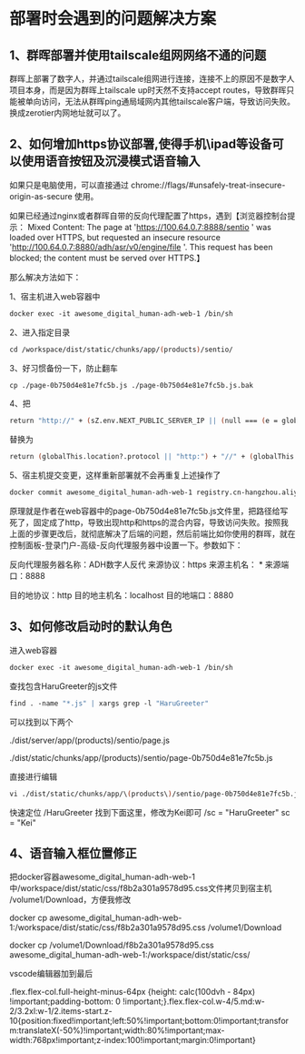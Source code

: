 # 部署时会遇到的问题解决方案

## 1、群晖部署并使用tailscale组网网络不通的问题
群晖上部署了数字人，并通过tailscale组网进行连接，连接不上的原因不是数字人项目本身，而是因为群晖上tailscale up时天然不支持accept routes，导致群晖只能被单向访问，无法从群晖ping通局域网内其他tailscale客户端，导致访问失败。换成zerotier内网地址就可以了。

## 2、如何增加https协议部署,使得手机\ipad等设备可以使用语音按钮及沉浸模式语音输入
如果只是电脑使用，可以直接通过 chrome://flags/#unsafely-treat-insecure-origin-as-secure 使用。

如果已经通过nginx或者群晖自带的反向代理配置了https，遇到【浏览器控制台提示：
Mixed Content: The page at 'https://100.64.0.7:8888/sentio ' was loaded over HTTPS, but requested an insecure resource 'http://100.64.0.7:8880/adh/asr/v0/engine/file '. This request has been blocked; the content must be served over HTTPS.】

那么解决方法如下：

1、宿主机进入web容器中
```abc
docker exec -it awesome_digital_human-adh-web-1 /bin/sh
```

2、进入指定目录
```abc
cd /workspace/dist/static/chunks/app/(products)/sentio/
```

3、好习惯备份一下，防止翻车
```abc
cp ./page-0b750d4e81e7fc5b.js ./page-0b750d4e81e7fc5b.js.bak
```

4、把
```abc
return "http://" + (sZ.env.NEXT_PUBLIC_SERVER_IP || (null === (e = globalThis.location) || void 0 === e ? void 0 : e.hostname)) + ":8880"
```
替换为
```abc
return (globalThis.location?.protocol || "http:") + "//" + (globalThis.location?.hostname || "localhost") + (globalThis.location?.port ? ":" + globalThis.location.port : "")
```

5、宿主机提交变更，这样重新部署就不会再重复上述操作了
```abc
docker commit awesome_digital_human-adh-web-1 registry.cn-hangzhou.aliyuncs.com/awesome-digital-human/adh-web:main-latest-https
```

原理就是作者在web容器中的page-0b750d4e81e7fc5b.js文件里，把路径给写死了，固定成了http，导致出现http和https的混合内容，导致访问失败。按照我上面的步骤更改后，就彻底解决了后端的问题，然后前端比如你使用的群晖，就在 控制面板-登录门户-高级-反向代理服务器中设置一下。参数如下：

反向代理服务器名称：ADH数字人反代
来源协议：https
来源主机名： *
来源端口：8888

目的地协议：http
目的地主机名：localhost
目的地端口：8880

## 3、如何修改启动时的默认角色
进入web容器
```abc
docker exec -it awesome_digital_human-adh-web-1 /bin/sh
```

查找包含HaruGreeter的js文件
```abc
find . -name "*.js" | xargs grep -l "HaruGreeter"
```

可以找到以下两个

./dist/server/app/\(products\)/sentio/page.js

./dist/static/chunks/app/\(products\)/sentio/page-0b750d4e81e7fc5b.js

直接进行编辑
```abc
vi ./dist/static/chunks/app/\(products\)/sentio/page-0b750d4e81e7fc5b.js
```

快速定位
/HaruGreeter  找到下面这里，修改为Kei即可
/sc = "HaruGreeter"    sc = "Kei"

## 4、语音输入框位置修正
把docker容器awesome_digital_human-adh-web-1  中/workspace/dist/static/css/f8b2a301a9578d95.css文件拷贝到宿主机 /volume1/Download，方便我修改

docker cp awesome_digital_human-adh-web-1:/workspace/dist/static/css/f8b2a301a9578d95.css /volume1/Download

docker cp /volume1/Download/f8b2a301a9578d95.css awesome_digital_human-adh-web-1:/workspace/dist/static/css/

vscode编辑器加到最后

.flex.flex-col.full-height-minus-64px {height: calc(100dvh - 84px) !important;padding-bottom: 0 !important;}.flex.flex-col.w-4\/5\.md\:w-2\/3\.2xl\:w-1\/2.items-start.z-10{position:fixed!important;left:50%!important;bottom:0!important;transform:translateX(-50%)!important;width:80%!important;max-width:768px!important;z-index:100!important;margin:0!important}
